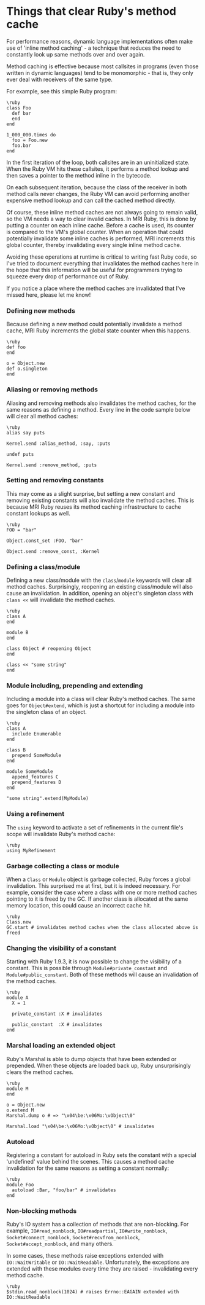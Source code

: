 # Things that clear Ruby's method cache

For performance reasons, dynamic language implementations often make use of 'inline method caching' - a technique that reduces the need to constantly look up same methods over and over again.

Method caching is effective because most callsites in programs (even those written in dynamic languages) tend to be monomorphic - that is, they only ever deal with receivers of the same type.

For example, see this simple Ruby program:

    \ruby
    class Foo
      def bar
      end
    end

    1_000_000.times do
      foo = Foo.new
      foo.bar
    end

In the first iteration of the loop, both callsites are in an uninitialized state. When the Ruby VM hits these callsites, it performs a method lookup and then saves a pointer to the method inline in the bytecode.

On each subsequent iteration, because the class of the receiver in both method calls never changes, the Ruby VM can avoid performing another expensive method lookup and can call the cached method directly.

Of course, these inline method caches are not always going to remain valid, so the VM needs a way to clear invalid caches. In MRI Ruby, this is done by putting a counter on each inline cache. Before a cache is used, its counter is compared to the VM's global counter. When an operation that could potentially invalidate some inline caches is performed, MRI increments this global counter, thereby invalidating every single inline method cache.

Avoiding these operations at runtime is critical to writing fast Ruby code, so I've tried to document everything that invalidates the method caches here in the hope that this information will be useful for programmers trying to squeeze every drop of performance out of Ruby.

If you notice a place where the method caches are invalidated that I've missed here, please let me know!

### Defining new methods

Because defining a new method could potentially invalidate a method cache, MRI Ruby increments the global state counter when this happens.

    \ruby
    def foo
    end

    o = Object.new
    def o.singleton
    end

### Aliasing or removing methods

Aliasing and removing methods also invalidates the method caches, for the same reasons as defining a method. Every line in the code sample below will clear all method caches:

    \ruby
    alias say puts

    Kernel.send :alias_method, :say, :puts

    undef puts

    Kernel.send :remove_method, :puts

### Setting and removing constants

This may come as a slight surprise, but setting a new constant and removing existing constants will also invalidate the method caches. This is because MRI Ruby reuses its method caching infrastructure to cache constant lookups as well.

    \ruby
    FOO = "bar"

    Object.const_set :FOO, "bar"

    Object.send :remove_const, :Kernel

### Defining a class/module

Defining a new class/module with the `class`/`module` keywords will clear all method caches. Surprisingly, reopening an existing class/module will also cause an invalidation. In addition, opening an object's singleton class with `class <<` will invalidate the method caches.

    \ruby
    class A
    end

    module B
    end

    class Object # reopening Object
    end

    class << "some string"
    end

### Module including, prepending and extending

Including a module into a class will clear Ruby's method caches. The same goes for `Object#extend`, which is just a shortcut for including a module into the singleton class of an object.

    \ruby
    class A
      include Enumerable
    end

    class B
      prepend SomeModule
    end

    module SomeModule
      append_features C
      prepend_features D
    end

    "some string".extend(MyModule)

### Using a refinement

The `using` keyword to activate a set of refinements in the current file's scope will invalidate Ruby's method cache:

    \ruby
    using MyRefinement

### Garbage collecting a class or module

When a `Class` or `Module` object is garbage collected, Ruby forces a global invalidation. This surprised me at first, but it is indeed necessary. For example, consider the case where a class with one or more method caches pointing to it is freed by the GC. If another class is allocated at the same memory location, this could cause an incorrect cache hit.

    \ruby
    Class.new
    GC.start # invalidates method caches when the class allocated above is freed

### Changing the visibility of a constant

Starting with Ruby 1.9.3, it is now possible to change the visibility of a constant. This is possible through `Module#private_constant` and `Module#public_constant`. Both of these methods will cause an invalidation of the method caches.

    \ruby
    module A
      X = 1

      private_constant :X # invalidates

      public_constant  :X # invalidates
    end

### Marshal loading an extended object

Ruby's Marshal is able to dump objects that have been extended or prepended. When these objects are loaded back up, Ruby unsurprisingly clears the method caches.

    \ruby
    module M
    end

    o = Object.new
    o.extend M
    Marshal.dump o # => "\x04\be:\x06Mo:\vObject\0"

    Marshal.load "\x04\be:\x06Mo:\vObject\0" # invalidates

### Autoload

Registering a constant for autoload in Ruby sets the constant with a special 'undefined' value behind the scenes. This causes a method cache invalidation for the same reasons as setting a constant normally:

    \ruby
    module Foo
      autoload :Bar, "foo/bar" # invalidates
    end

### Non-blocking methods

Ruby's IO system has a collection of methods that are non-blocking. For example, `IO#read_nonblock`, `IO#readpartial`, `IO#write_nonblock`, `Socket#connect_nonblock`, `Socket#recvfrom_nonblock`, `Socket#accept_nonblock`, and many others.

In some cases, these methods raise exceptions extended with `IO::WaitWritable` or `IO::WaitReadable`. Unfortunately, the exceptions are extended with these modules every time they are raised - invalidating every method cache.

    \ruby
    $stdin.read_nonblock(1024) # raises Errno::EAGAIN extended with IO::WaitReadable
